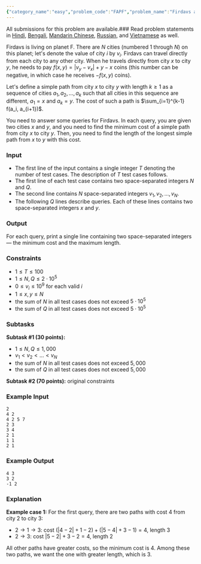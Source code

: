 ```yaml
---
{"category_name":"easy","problem_code":"FAPF","problem_name":"Firdavs and Planet F","languages_supported":{"0":"C","1":"CPP14","2":"JAVA","3":"PYTH","4":"PYTH 3.6","5":"PYPY","6":"CS2","7":"PAS fpc","8":"PAS gpc","9":"RUBY","10":"PHP","11":"GO","12":"NODEJS","13":"HASK","14":"rust","15":"SCALA","16":"swift","17":"D","18":"PERL","19":"FORT","20":"WSPC","21":"ADA","22":"CAML","23":"ICK","24":"BF","25":"ASM","26":"CLPS","27":"PRLG","28":"ICON","29":"SCM qobi","30":"PIKE","31":"ST","32":"NICE","33":"LUA","34":"BASH","35":"NEM","36":"LISP sbcl","37":"LISP clisp","38":"SCM guile","39":"JS","40":"ERL","41":"TCL","42":"kotlin","43":"PERL6","44":"TEXT","45":"SCM chicken","46":"PYP3","47":"CLOJ","48":"R","49":"COB","50":"FS"},"max_timelimit":2,"source_sizelimit":50000,"problem_author":"farhod_farmon","problem_tester":null,"date_added":"25-04-2019","tags":{"0":"easy","1":"farhod_farmon","2":"ltime71","3":"observations","4":"partial","5":"taran_1407"},"editorial_url":"https://discuss.codechef.com/problems/FAPF","time":{"view_start_date":1556384402,"submit_start_date":1556384402,"visible_start_date":1556384402,"end_date":1735669800},"is_direct_submittable":false,"layout":"problem"}
---
```

<span class="solution-visible-txt">All submissions for this problem are available.</span>### Read problem statements in [Hindi](http://www.codechef.com/download/translated/LTIME71/hindi/FAPF.pdf), [Bengali](http://www.codechef.com/download/translated/LTIME71/bengali/FAPF.pdf), [Mandarin Chinese](http://www.codechef.com/download/translated/LTIME71/mandarin/FAPF.pdf), [Russian](http://www.codechef.com/download/translated/LTIME71/russian/FAPF.pdf), and [Vietnamese](http://www.codechef.com/download/translated/LTIME71/vietnamese/FAPF.pdf) as well.

Firdavs is living on planet F. There are $N$ cities (numbered $1$ through $N$) on this planet; let's denote the value of city $i$ by $v_i$. Firdavs can travel directly from each city to any other city. When he travels directly from city $x$ to city $y$, he needs to pay $f(x, y) = |v_y-v_x|+y-x$ coins (this number can be negative, in which case he receives $-f(x, y)$ coins).

Let's define a simple path from city $x$ to city $y$ with length $k \ge 1$ as a sequence of cities $a_1, a_2, \ldots, a_k$ such that all cities in this sequence are different, $a_1 = x$ and $a_k = y$. The cost of such a path is $\sum_{i=1}^{k-1} f(a_i, a_{i+1})$.

You need to answer some queries for Firdavs. In each query, you are given two cities $x$ and $y$, and you need to find the minimum cost of a simple path from city $x$ to city $y$. Then, you need to find the length of the longest simple path from $x$ to $y$ with this cost.

### Input
- The first line of the input contains a single integer $T$ denoting the number of test cases. The description of $T$ test cases follows.
- The first line of each test case contains two space-separated integers $N$ and $Q$.
- The second line contains $N$ space-separated integers $v_1, v_2, \ldots, v_N$.
- The following $Q$ lines describe queries. Each of these lines contains two space-separated integers $x$ and $y$.

### Output
For each query, print a single line containing two space-separated integers ― the minimum cost and the maximum length.

### Constraints
- $1 \le T \le 100$
- $1 \le N, Q \le 2 \cdot 10^5$
- $0 \le v_i \le 10^9$ for each valid $i$
- $1 \le x, y \le N$
- the sum of $N$ in all test cases does not exceed $5 \cdot 10^5$
- the sum of $Q$ in all test cases does not exceed $5 \cdot 10^5$

### Subtasks
**Subtask #1 (30 points):**
- $1 \le N, Q \le 1,000$
- $v_1 \lt v_2 \lt \ldots \lt v_N$
- the sum of $N$ in all test cases does not exceed $5,000$
- the sum of $Q$ in all test cases does not exceed $5,000$

**Subtask #2 (70 points):** original constraints

### Example Input
```
2
4 2
4 2 5 7
2 3
3 4
2 1
1 1
2 1
```

### Example Output
```
4 3
3 2
-1 2
```

### Explanation
**Example case 1:** For the first query, there are two paths with cost $4$ from city $2$ to city $3$:
- $2 \rightarrow 1 \rightarrow 3$: cost $(|4-2|+1-2)+(|5-4|+3-1) = 4$, length $3$
- $2 \rightarrow 3$: cost $|5-2|+3-2 = 4$, length $2$

All other paths have greater costs, so the minimum cost is $4$. Among these two paths, we want the one with greater length, which is $3$.
